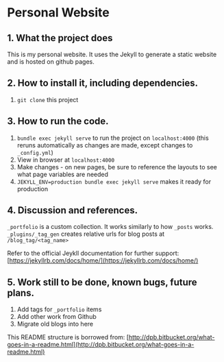 # Personal Website

## 1. What the project does

This is my personal website. It uses the Jekyll to generate a static website and is hosted on github pages.

## 2. How to install it, including dependencies.

1. `git clone` this project

## 3. How to run the code.

1. `bundle exec jekyll serve` to run the project on `localhost:4000` (this reruns automatically as changes are made, except changes to `_config.yml`)
2. View in browser at `localhost:4000`
3. Make changes - on new pages, be sure to reference the layouts to see what page variables are needed
4. `JEKYLL_ENV=production bundle exec jekyll serve` makes it ready for production

## 4. Discussion and references.

`_portfolio` is a custom collection. It works similarly to how `_posts` works.
`_plugins/_tag_gen` creates relative urls for blog posts at `/blog_tag/<tag_name>`

Refer to the official Jeykll documentation for further support: [https://jekyllrb.com/docs/home/](https://jekyllrb.com/docs/home/)

## 5. Work still to be done, known bugs, future plans.

1. Add tags for `_portfolio` items
2. Add other work from Github
3. Migrate old blogs into here

This README structure is borrowed from: [http://dpb.bitbucket.org/what-goes-in-a-readme.html](http://dpb.bitbucket.org/what-goes-in-a-readme.html)
